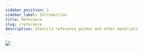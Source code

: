 ```yaml
---
sidebar_position: 1
sidebar_label: Introduction
title: Reference
slug: /reference
description: Stencila reference guides and other materials
---
```


![](/img/reference.svg)

